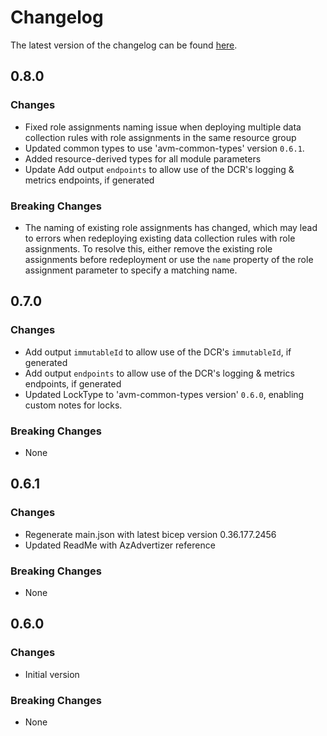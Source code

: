# Changelog

The latest version of the changelog can be found [here](https://github.com/Azure/bicep-registry-modules/blob/main/avm/res/insights/data-collection-rule/CHANGELOG.md).

## 0.8.0

### Changes

- Fixed role assignments naming issue when deploying multiple data collection rules with role assignments in the same resource group
- Updated common types to use 'avm-common-types' version `0.6.1`.
- Added resource-derived types for all module parameters
- Update Add output `endpoints` to allow use of the DCR's logging & metrics endpoints, if generated

### Breaking Changes

- The naming of existing role assignments has changed, which may lead to errors when redeploying existing data collection rules with role assignments. To resolve this, either remove the existing role assignments before redeployment or use the `name` property of the role assignment parameter to specify a matching name.

## 0.7.0

### Changes

- Add output `immutableId` to allow use of the DCR's `immutableId`, if generated
- Add output `endpoints` to allow use of the DCR's logging & metrics endpoints, if generated
- Updated LockType to 'avm-common-types version' `0.6.0`, enabling custom notes for locks.

### Breaking Changes

- None

## 0.6.1

### Changes

- Regenerate main.json with latest bicep version 0.36.177.2456
- Updated ReadMe with AzAdvertizer reference

### Breaking Changes

- None

## 0.6.0

### Changes

- Initial version

### Breaking Changes

- None
